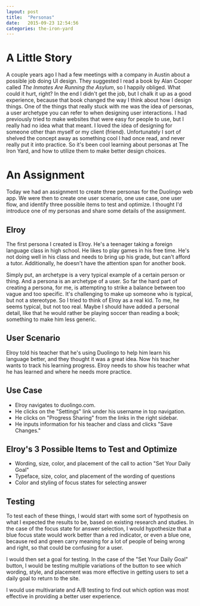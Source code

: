 ```yaml
---
layout: post
title:  "Personas"
date:   2015-09-23 12:54:56
categories: the-iron-yard
---
```

# A Little Story
A couple years ago I had a few meetings with a company in Austin about a possible job doing UI design. They suggested I read a book by Alan Cooper called *The Inmates Are Running the Asylum*, so I happily obliged. What could it hurt, right? In the end I didn't get the job, but I chalk it up as a good experience, because that book changed the way I think about how I design things. One of the things that really stuck with me was the idea of personas, a user archetype you can refer to when designing user interactions. I had previously tried to make websites that were easy for people to use, but I really had no idea what that meant. I loved the idea of designing for someone other than myself or my client (friend). Unfortunately I sort of shelved the concept away as something cool I had once read, and never really put it into practice. So it's been cool learning about personas at The Iron Yard, and how to utilize them to make better design choices.

# An Assignment
Today we had an assignment to create three personas for the Duolingo web app. We were then to create one user scenario, one use case, one user flow, and identify three possible items to test and optimize. I thought I'd introduce one of my personas and share some details of the assignment.

## Elroy
The first persona I created is Elroy. He's a teenager taking a foreign language class in high school. He likes to play games in his free time. He's not doing well in his class and needs to bring up his grade, but can't afford a tutor. Additionally, he doesn't have the attention span for another book.

Simply put, an archetype is a very typical example of a certain person or thing. And a persona is an archetype of a user. So far the hard part of creating a persona, for me, is attempting to strike a balance between too vague and too specific. It's challenging to make up someone who is typical, but not a stereotype. So I tried to think of Elroy as a real kid. To me, he seems typical, but not too real. Maybe I should have added a personal detail, like that he would rather be playing soccer than reading a book; something to make him less generic.

## User Scenario
Elroy told his teacher that he's using Duolingo to help him learn his language better, and they thought it was a great idea. Now his teacher wants to track his learning progress. Elroy needs to show his teacher what he has learned and where he needs more practice.

## Use Case
- Elroy navigates to duolingo.com.
- He clicks on the "Settings" link under his username in top navigation.
- He clicks on "Progress Sharing" from the links in the right sidebar.
- He inputs information for his teacher and class and clicks "Save Changes."

## Elroy's 3 Possible Items to Test and Optimize
- Wording, size, color, and placement of the call to action "Set Your Daily Goal"
- Typeface, size, color, and placement of the wording of questions
- Color and styling of focus states for selecting answer

## Testing
To test each of these things, I would start with some sort of hypothesis on what I expected the results to be, based on existing research and studies. In the case of the focus state for answer selection, I would hypothesize that a blue focus state would work better than a red indicator, or even a blue one, because red and green carry meaning for a lot of people of being wrong and right, so that could be confusing for a user.

I would then set a goal for testing. In the case of the "Set Your Daily Goal" button, I would be testing multiple variations of the button to see which wording, style, and placement was more effective in getting users to set a daily goal to return to the site.

I would use multivariate and A/B testing to find out which option was most effective in providing a better user experience. 